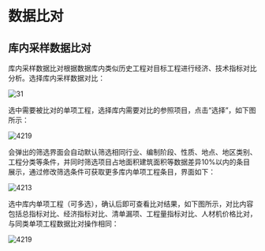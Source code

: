# 数据比对

## 库内采样数据比对

库内采样数据比对根据数据库内类似历史工程对目标工程进行经济、技术指标对比分析。选择库内采样数据对比：

![31](https://img-blog.csdnimg.cn/20201021112025705.png)

选中需要被比对的单项工程，选择库内需要对比的参照项目，点击“选择”，如下图所示：

![4219](https://img-blog.csdnimg.cn/20201021112025589.png)

会弹出的筛选界面会自动默认筛选相同行业、编制阶段、性质、地点、地区类别、工程分类等条件，并同时筛选项目占地面积建筑面积等数据差异10%以内的条目展示，通过修改筛选条件可获取更多库内单项工程条目，界面如下：

![4213](https://img-blog.csdnimg.cn/20201021112026226.png)

选中库内单项工程（可多选），确认后即可查看比对结果，如下图所示，对比内容包括总指标对比、经济指标对比、清单漏项、工程量指标对比、人材机价格比对，与同类单项工程数据比对操作相同：

![4219](https://img-blog.csdnimg.cn/20201021112026161.png)







<script type="text/javascript">
window.addEventListener("load", function() {
  var click_handle = function() {
    if (this.href.substr(-5) == ".html") {
      location.href = this.href;
    } else {
      location.href = "./index.html";
    }
  };
  var as = document.querySelectorAll(".chapter a, .navigation-prev, .navigation-next");
  for (var i = 0; i < as.length; i++) {
    as[i].addEventListener("click", click_handle, true);
    as[i].title = as[i].innerText;
  }
});
</script>
